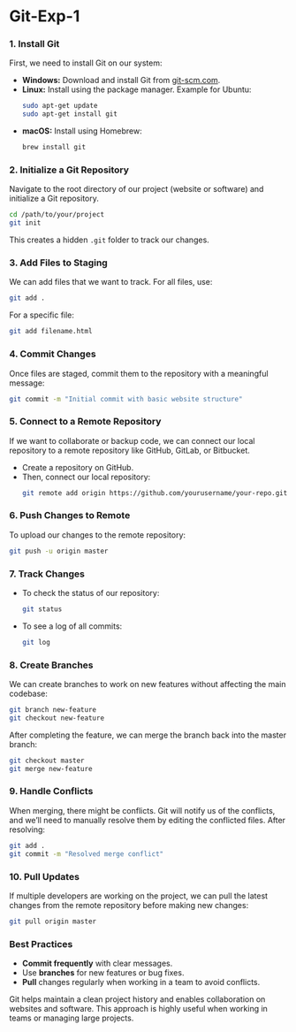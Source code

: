 #  Git-Exp-1

### 1. **Install Git**
First, we need to install Git on our system:
- **Windows:** Download and install Git from [git-scm.com](https://git-scm.com/).
- **Linux:** Install using the package manager. Example for Ubuntu:
  ```bash
  sudo apt-get update
  sudo apt-get install git
  ```
- **macOS:** Install using Homebrew:
  ```bash
  brew install git
  ```

### 2. **Initialize a Git Repository**
Navigate to the root directory of our project (website or software) and initialize a Git repository.
```bash
cd /path/to/your/project
git init
```
This creates a hidden `.git` folder to track our changes.

### 3. **Add Files to Staging**
We can add files that we want to track. For all files, use:
```bash
git add .
```
For a specific file:
```bash
git add filename.html
```

### 4. **Commit Changes**
Once files are staged, commit them to the repository with a meaningful message:
```bash
git commit -m "Initial commit with basic website structure"
```

### 5. **Connect to a Remote Repository**
If we want to collaborate or backup code, we can connect our local repository to a remote repository like GitHub, GitLab, or Bitbucket.
- Create a repository on GitHub.
- Then, connect our local repository:
  ```bash
  git remote add origin https://github.com/yourusername/your-repo.git
  ```

### 6. **Push Changes to Remote**
To upload our changes to the remote repository:
```bash
git push -u origin master
```

### 7. **Track Changes**
- To check the status of our repository:
  ```bash
  git status
  ```
- To see a log of all commits:
  ```bash
  git log
  ```

### 8. **Create Branches**
We can create branches to work on new features without affecting the main codebase:
```bash
git branch new-feature
git checkout new-feature
```

After completing the feature, we can merge the branch back into the master branch:
```bash
git checkout master
git merge new-feature
```

### 9. **Handle Conflicts**
When merging, there might be conflicts. Git will notify us of the conflicts, and we’ll need to manually resolve them by editing the conflicted files. After resolving:
```bash
git add .
git commit -m "Resolved merge conflict"
```

### 10. **Pull Updates**
If multiple developers are working on the project, we can pull the latest changes from the remote repository before making new changes:
```bash
git pull origin master
```

### Best Practices
- **Commit frequently** with clear messages.
- Use **branches** for new features or bug fixes.
- **Pull** changes regularly when working in a team to avoid conflicts.

Git helps maintain a clean project history and enables collaboration on websites and software. This approach is highly useful when working in teams or managing large projects.
